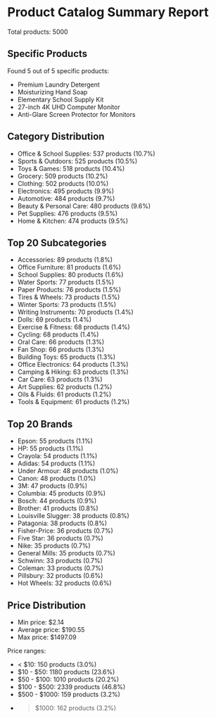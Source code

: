 # Product Catalog Summary Report

Total products: 5000

## Specific Products
Found 5 out of 5 specific products:
- Premium Laundry Detergent
- Moisturizing Hand Soap
- Elementary School Supply Kit
- 27-inch 4K UHD Computer Monitor
- Anti-Glare Screen Protector for Monitors

## Category Distribution
- Office & School Supplies: 537 products (10.7%)
- Sports & Outdoors: 525 products (10.5%)
- Toys & Games: 518 products (10.4%)
- Grocery: 509 products (10.2%)
- Clothing: 502 products (10.0%)
- Electronics: 495 products (9.9%)
- Automotive: 484 products (9.7%)
- Beauty & Personal Care: 480 products (9.6%)
- Pet Supplies: 476 products (9.5%)
- Home & Kitchen: 474 products (9.5%)

## Top 20 Subcategories
- Accessories: 89 products (1.8%)
- Office Furniture: 81 products (1.6%)
- School Supplies: 80 products (1.6%)
- Water Sports: 77 products (1.5%)
- Paper Products: 76 products (1.5%)
- Tires & Wheels: 73 products (1.5%)
- Winter Sports: 73 products (1.5%)
- Writing Instruments: 70 products (1.4%)
- Dolls: 69 products (1.4%)
- Exercise & Fitness: 68 products (1.4%)
- Cycling: 68 products (1.4%)
- Oral Care: 66 products (1.3%)
- Fan Shop: 66 products (1.3%)
- Building Toys: 65 products (1.3%)
- Office Electronics: 64 products (1.3%)
- Camping & Hiking: 63 products (1.3%)
- Car Care: 63 products (1.3%)
- Art Supplies: 62 products (1.2%)
- Oils & Fluids: 61 products (1.2%)
- Tools & Equipment: 61 products (1.2%)

## Top 20 Brands
- Epson: 55 products (1.1%)
- HP: 55 products (1.1%)
- Crayola: 54 products (1.1%)
- Adidas: 54 products (1.1%)
- Under Armour: 48 products (1.0%)
- Canon: 48 products (1.0%)
- 3M: 47 products (0.9%)
- Columbia: 45 products (0.9%)
- Bosch: 44 products (0.9%)
- Brother: 41 products (0.8%)
- Louisville Slugger: 38 products (0.8%)
- Patagonia: 38 products (0.8%)
- Fisher-Price: 36 products (0.7%)
- Five Star: 36 products (0.7%)
- Nike: 35 products (0.7%)
- General Mills: 35 products (0.7%)
- Schwinn: 33 products (0.7%)
- Coleman: 33 products (0.7%)
- Pillsbury: 32 products (0.6%)
- Hot Wheels: 32 products (0.6%)

## Price Distribution
- Min price: $2.14
- Average price: $190.55
- Max price: $1497.09

Price ranges:
- < $10: 150 products (3.0%)
- $10 - $50: 1180 products (23.6%)
- $50 - $100: 1010 products (20.2%)
- $100 - $500: 2339 products (46.8%)
- $500 - $1000: 159 products (3.2%)
- > $1000: 162 products (3.2%)
